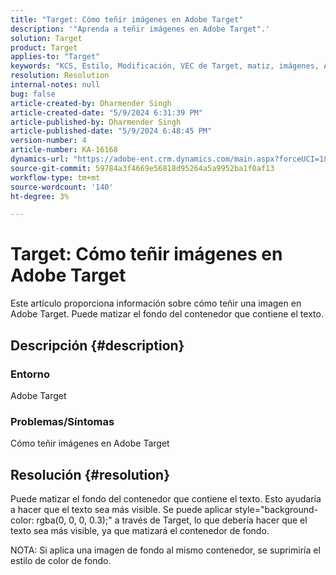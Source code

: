 ```yaml
---
title: "Target: Cómo teñir imágenes en Adobe Target"
description: '"Aprenda a teñir imágenes en Adobe Target".'
solution: Target
product: Target
applies-to: "Target"
keywords: "KCS, Estilo, Modificación, VEC de Target, matiz, imágenes, Adobe Target"
resolution: Resolution
internal-notes: null
bug: false
article-created-by: Dharmender Singh
article-created-date: "5/9/2024 6:31:39 PM"
article-published-by: Dharmender Singh
article-published-date: "5/9/2024 6:48:45 PM"
version-number: 4
article-number: KA-16168
dynamics-url: "https://adobe-ent.crm.dynamics.com/main.aspx?forceUCI=1&pagetype=entityrecord&etn=knowledgearticle&id=8e08f15a-320e-ef11-9f8a-6045bd006b25"
source-git-commit: 59784a3f4669e56818d95264a5a9952ba1f0af13
workflow-type: tm+mt
source-wordcount: '140'
ht-degree: 3%

---
```


# Target: Cómo teñir imágenes en Adobe Target


Este artículo proporciona información sobre cómo teñir una imagen en Adobe Target. Puede matizar el fondo del contenedor que contiene el texto.

## Descripción {#description}


### <b>Entorno</b>

Adobe Target

### <b>Problemas/Síntomas</b>

Cómo teñir imágenes en Adobe Target


## Resolución {#resolution}


Puede matizar el fondo del contenedor que contiene el texto. Esto ayudaría a hacer que el texto sea más visible.
Se puede aplicar style=&quot;background-color: rgba(0, 0, 0, 0.3);&quot; a través de Target, lo que debería hacer que el texto sea más visible, ya que matizará el contenedor de fondo.

NOTA: Si aplica una imagen de fondo al mismo contenedor, se suprimiría el estilo de color de fondo.
